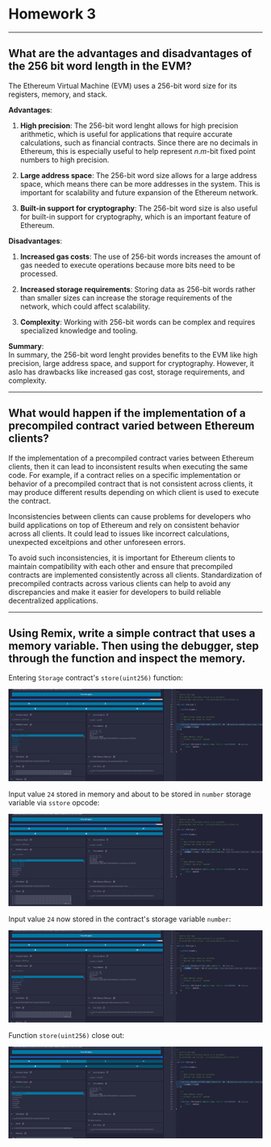 # Homework 3

***
## What are the advantages and disadvantages of the 256 bit word length in the EVM?
The Ethereum Virtual Machine (EVM) uses a 256-bit word size for its registers, memory, and stack.<br>

<b>Advantages</b>:<br>
1. <b>High precision</b>: The 256-bit word lenght allows for high precision arithmetic, which is useful for applications that require accurate calculations, such as financial contracts. Since there are no decimals in Ethereum, this is especially useful to help represent <i>n</i>.<i>m</i>-bit fixed point numbers to high precision.<br>

2. <b>Large address space</b>: The 256-bit word size allows for a large address space, which means there can be more addresses in the system. This is important for scalability and future expansion of the Ethereum network.<br>

3. <b>Built-in support for cryptography</b>: The 256-bit word size is also useful for built-in support for cryptography, which is an important feature of Ethereum.<br>

<b>Disadvantages</b>:<br>
1. <b>Increased gas costs</b>: The use of 256-bit words increases the amount of gas needed to execute operations because more bits need to be processed.<br>

2. <b>Increased storage requirements</b>: Storing data as 256-bit words rather than smaller sizes can increase the storage requirements of the network, which could affect scalability.<br>

3. <b>Complexity</b>: Working with 256-bit words can be complex and requires specialized knowledge and tooling.<br>

<b>Summary</b>:<br>
In summary, the 256-bit word lenght provides benefits to the EVM like high precision, large address space, and support for cryptography. However, it aslo has drawbacks like increased gas cost, storage requirements, and complexity.<br>

***
## What would happen if the implementation of a precompiled contract varied between Ethereum clients?
If the implementation of a precompiled contract varies between Ethereum clients, then it can lead to inconsistent results when executing the same code. For example, if a contract relies on a specific implementation or behavior of a precompiled contract that is not consistent across clients, it may produce different results depending on which client is used to execute the contract.<br>

Inconsistencies between clients can cause problems for developers who build applications on top of Ethereum and rely on consistent behavior across all clients. It could lead to issues like incorrect calculations, unexpected exceitpions and other unforeseen errors.<br>

To avoid such inconsistencies, it is important for Ethereum clients to maintain compatibility with each other and ensure that precompiled contracts are implemented consistently across all clients. Standardization of precompiled contracts across various clients can help to avoid any discrepancies and make it easier for developers to build reliable decentralized applications.<br>

***
## Using Remix, write a simple contract that uses a memory variable. Then using the debugger, step through the function and inspect the memory.
Entering `Storage` contract's `store(uint256)` function:<br>

![Function Intro](./img/function-intro.png)<br>

Input value `24` stored in memory and about to be stored in `number` storage variable via `sstore` opcode:<br>

![Pre-Storage Store](./img/pre-storage-store.png)<br>

Input value `24` now stored in the contract's storage variable `number`:<br>

![Post-Storage Store](./img/post-storage-store.png)<br>

Function `store(uint256)` close out:<br>

![Function Closeout](./img/function-final.png)